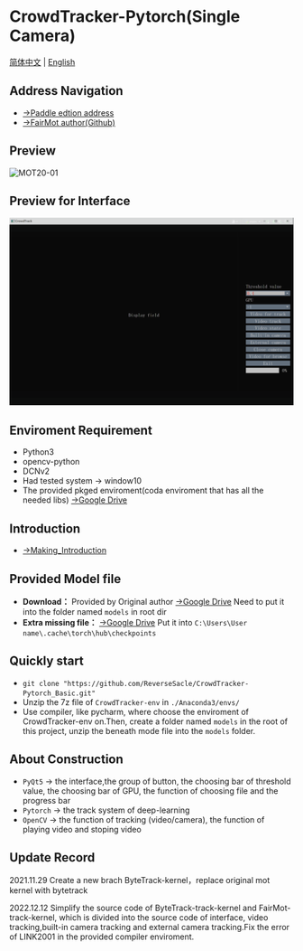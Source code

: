 # CrowdTracker-Pytorch(Single Camera)

[简体中文](./README.md) | [English](./README_en.md)

## Address Navigation

+ [→Paddle edtion address](https://github.com/ReverseSacle/FairMOT-Paddle-Tracker_Basic)
+ [→FairMot author(Github)](https://github.com/ifzhang/FairMOT)

## Preview

![MOT20-01](./docs/MOT20-01.gif)

## Preview for Interface

![Interface](./docs/Interface.png)

## Enviroment Requirement

+ Python3
+ opencv-python
+ DCNv2
+ Had tested system → window10
+ The provided pkged enviroment(coda enviroment that has all the needed libs)  [→Google Drive](https://drive.google.com/file/d/1cOELR0lXD8oJwzMne0kx_PShylMwclBA/view?usp=sharing)

## Introduction

+ [→Making_Introduction](https://github.com/ReverseSacle/CrowdTracker-Pytorch_Basic/blob/main/docs/Making_Introduction_en.md)

## Provided Model file

+ **Download：** Provided by Original author [→Google Drive](https://drive.google.com/file/d/1PRkK0G5-I9t63cT_YgCetKSpxQEecZ7-/view?usp=sharing)  Need to put it into  the folder named `models` in root dir
+ **Extra missing file：** [→Google Drive](https://drive.google.com/file/d/1sZ0PHOtHkfAHpJ1Na4Ff0SD7NJktFKHq/view?usp=sharing)  Put it into  `C:\Users\User name\.cache\torch\hub\checkpoints`

## Quickly start

+ `git clone "https://github.com/ReverseSacle/CrowdTracker-Pytorch_Basic.git"`
+ Unzip the 7z file of  `CrowdTracker-env` in `./Anaconda3/envs/`
+ Use compiler, like pycharm, where choose the enviroment of CrowdTracker-env on.Then, create a folder named `models` in the root of this project, unzip the beneath mode file into the `models` folder.

## About Construction

+ `PyQt5`     →  the interface,the group of button, the choosing bar of threshold value, the choosing bar of GPU, the function of choosing file and the progress bar
+ `Pytorch`  →  the track system of deep-learning
+ `OpenCV` →  the function of tracking (video/camera), the function of playing video and stoping video

## Update Record

2021.11.29  Create a new brach ByteTrack-kernel，replace original mot kernel with bytetrack

2022.12.12  Simplify the source code of ByteTrack-track-kernel and FairMot-track-kernel, which is divided into the source code of interface, video tracking,built-in camera tracking and external camera tracking.Fix the error of LINK2001 in the provided compiler enviroment.

 
